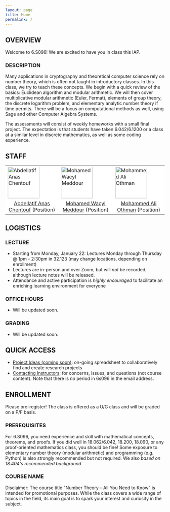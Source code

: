 ```yaml
---
layout: page
title: Home
permalink: /
---
```

## OVERVIEW
Welcome to 6.S096! We are excited to have you in class this IAP. 


### DESCRIPTION
Many applications in cryptography and theoretical computer science rely on number theory, which is often not taught in introductory classes. In this class, we try to teach these concepts. We begin with a quick review of the basics: Euclidean algorithm and modular arithmetic. We will then cover multiplicative modular arithmetic (Euler, Fermat), elements of group theory, the discrete logarithm problem, and elementary analytic number theory if time permits. There will be a focus on computational methods as well, using Sage and other Computer Algebra Systems.

The assessments will consist of weekly homeworks with a small final project. The expectation is that students have taken 6.042/6.1200 or a class at a similar level in discrete mathematics, as well as some coding experience.

## STAFF
<p></p>
<table align="center" style="background-color:#FFFFFF" border="0px">
  <tr>
    <td><img src="{{ site.baseurl }}/images/anas_chentouf_cropped.png" width="100" alt="Abdellatif Anas Chentouf"/></td>
    <td><img src="{{ site.baseurl }}/images/mohamed_meddour_cropped.png" width="100" alt="Mohamed Wacyl Meddour"/></td>
    <td><img src="{{ site.baseurl }}/images/mohammed_othman_cropped.png" width="100" alt="Mohammed Ali Othman"/></td>
  </tr>
  <tr>
    <td align="center" style="background-color:#FFFFFF" border="0"><a href="#">Abdellatif Anas Chentouf</a> (Position)</td>
    <td align="center" style="background-color:#FFFFFF" border="0"><a href="#">Mohamed Wacyl Meddour</a> (Position)</td>
    <td align="center" style="background-color:#FFFFFF" border="0"><a href="#">Mohammed Ali Othman</a> (Position)</td>
  </tr>
</table>


## LOGISTICS
### LECTURE
- Starting from Monday, January 22: Lectures Monday through Thursday @ 1pm - 2:30pm in 32.123 (may change locations, depending on enrollment)
- Lectures are in-person and over Zoom, but will *not* be recorded, although lecture notes will be released.
- Attendance and active participation is *highly encouraged* to facilitate an enriching learning environment for everyone

### OFFICE HOURS
- Will be updated soon. 


### GRADING
- Will be updated soon. 

## QUICK ACCESS

- [Project Ideas (coming soon)](): on-going spreadsheet to collaboratively find and create research projects
- [Contacting Instructors](mailto:6s096-iap24@mit.edu): for concerns, issues, and questions (not course content). Note that there is *no* period in 6s096 in the email address.

## ENROLLMENT
Please pre-register! The class is offered as a U/G class and will be graded on a P/F basis. 

### PREREQUISITES 
For 6.S096, you need experience and skill with mathematical concepts, theorems, and proofs.  If you did well in 18.062/6.042, 18.200, 18.090, or any proof-oriented mathematics class, you should be fine! Some exposure to elementary number theory (modular arithmetic) and programming (e.g. Python) is also strongly recommended but not required. We also  _based on 18.404's recommended background_

### COURSE NAME
Disclaimer: The course title "Number Theory – All You Need to Know" is intended for promotional purposes. While the class covers a wide range of topics in the field, its main goal is to spark your interest and curiosity in the subject.

